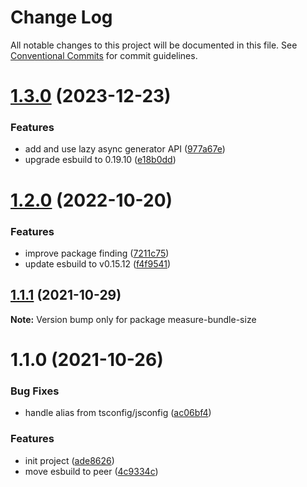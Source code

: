 # Change Log

All notable changes to this project will be documented in this file.
See [Conventional Commits](https://conventionalcommits.org) for commit guidelines.

# [1.3.0](https://github.com/ambar/vscode-bundle-size/compare/measure-bundle-size@1.2.0...measure-bundle-size@1.3.0) (2023-12-23)

### Features

- add and use lazy async generator API ([977a67e](https://github.com/ambar/vscode-bundle-size/commit/977a67ed0f1e7059a992e8fd4b6e88801919556c))
- upgrade esbuild to 0.19.10 ([e18b0dd](https://github.com/ambar/vscode-bundle-size/commit/e18b0dd2bf9659df1e1ae0330274c6d35adea367))

# [1.2.0](https://github.com/ambar/vscode-bundle-size/compare/measure-bundle-size@1.1.1...measure-bundle-size@1.2.0) (2022-10-20)

### Features

- improve package finding ([7211c75](https://github.com/ambar/vscode-bundle-size/commit/7211c75db4339590f0c8317c3a2e7101c48d47a9))
- update esbuild to v0.15.12 ([f4f9541](https://github.com/ambar/vscode-bundle-size/commit/f4f9541d5204e92e4c11aab90c28cc9a2ba6587f))

## [1.1.1](https://github.com/ambar/vscode-bundle-size/compare/measure-bundle-size@1.1.0...measure-bundle-size@1.1.1) (2021-10-29)

**Note:** Version bump only for package measure-bundle-size

# 1.1.0 (2021-10-26)

### Bug Fixes

- handle alias from tsconfig/jsconfig ([ac06bf4](https://github.com/ambar/vscode-bundle-size/commit/ac06bf4))

### Features

- init project ([ade8626](https://github.com/ambar/vscode-bundle-size/commit/ade8626))
- move esbuild to peer ([4c9334c](https://github.com/ambar/vscode-bundle-size/commit/4c9334c))
